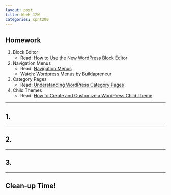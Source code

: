```yaml
---
layout: post
title: Week 12W - 
categories: cpnt200
---
```


## Homework
1. Block Editor
    - Read: [How to Use the New WordPress Block Editor](https://www.codeinwp.com/blog/wordpress-gutenberg-guide/)
2. Navigation Menus
    - Read: [Navigation Menus](https://codex.wordpress.org/Navigation_Menus)
    - Watch: [Wordpress Menus](https://www.youtube.com/watch?v=ERpr0TCnf4w) by Buildapreneur
3. Category Pages
    - Read: [Understanding WordPress Category Pages](https://chamberdashboard.com/understanding-wordpress-category-pages/)
4. Child Themes
    - Read: [How to Create and Customize a WordPress Child Theme](https://www.hostinger.com/tutorials/how-to-create-wordpress-child-theme)

---

## 1. 

---

## 2. 

---

## 3. 

---

## Clean-up Time!